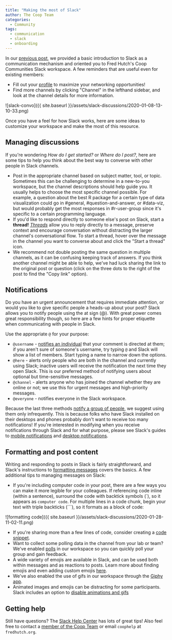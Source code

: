 ```yaml
---
title: "Making the most of Slack"
author: The Coop Team
categories:
  - Community
tags:
  - communication
  - slack
  - onboarding
---
```


In our [previous post](_posts/slack-new.md), we provided a basic introduction to Slack as a communication mechanism and oriented you to Fred Hutch's Coop Communities Slack workspace. A few reminders that are useful even for existing members:
- Fill out your [profile](https://slack.com/help/articles/204092246-Edit-your-profile) to maximize your networking opportunities!
- Find more channels by clicking "Channel" in the lefthand sidebar, and look at the channel details for more information.

![slack-convo]({{ site.baseurl }}/assets/slack-discussions/2020-01-08-13-10-33.png)

Once you have a feel for how Slack works, here are some ideas to customize your workspace and make the most of this resource.

## Managing discussions

If you're wondering _How do I get started?_ or _Where do I post?_, here are some tips to help you think about the best way to converse with other people in Slack channels.

- Post in the appropriate channel based on subject matter, tool, or topic. Sometimes this can be challenging to determine in a new-to-you workspace, but the channel descriptions should help guide you. It usually helps to choose the most specific channel possible. For example, a question about the best R package for a certain type of data visualization could go in #general, #question-and-answer, or #data-viz, but would probably get the most responses in #r-user-group since it's specific to a certain programming language.
- If you'd like to respond directly to someone else's post on Slack, start a **thread!** [_Threads_](https://slack.com/help/articles/115000769927-Use-threads-to-organize-discussions-) allow you to reply directly to a message, preserve context and encourage conversation without distracting the larger channel's conversational flow. To start a thread, hover over the message in the channel you want to converse about and click the "Start a thread" icon.
- We recommend not double posting the same question in multiple channels, as it can be confusing keeping track of answers. If you think another channel might be able to help, we've had luck sharing the link to the original post or question (click on the three dots to the right of the post to find the "Copy link" option).

## Notifications

Do you have an urgent announcement that requires immediate attention, or would you like to give specific people a heads-up about your post? Slack allows you to notify people using the at sign (@). With great power comes great responsibility though, so here are a few hints for proper etiquette when communicating with people in Slack.

Use the appropriate `@` for your purpose:
- `@username` - [notifies an individual](https://slack.com/help/articles/205240127-Mention-a-member) that your comment is directed at them; if you aren't sure of someone's username, try typing `@` and Slack will show a list of members. Start typing a name to narrow down the options.
- `@here` - alerts only people who are both in the channel and currently using Slack; inactive users will receive the notification the next time they open Slack. This is our preferred method of notifying users about optional but time-sensitive messages.
- `@channel` - alerts anyone who has joined the channel whether they are online or not; we use this for urgent messages and high-priority messages.
- `@everyone` - notifies everyone in the Slack workspace.

Because the last three methods [notify a group of people](https://slack.com/help/articles/202009646-Notify-a-channel-or-workspace), we suggest using them only infrequently. This is because folks who have Slack installed on their desktops and phones probably don't want to receive too many notifications! If you're interested in modifying when you receive notifications through Slack and for what purpose, please see Slack's guides to [mobile notifications](https://slack.com/help/articles/202009646-Notify-a-channel-or-workspace) and [desktop notifications](https://slack.com/help/articles/201355156-Guide-to-desktop-notifications).

## Formatting and post content

Writing and responding to posts in Slack is fairly straightforward, and Slack's instructions to [formatting messages](https://slack.com/help/articles/202288908-Format-your-messages) covers the basics. A few additional tips to managing messages on Slack:

- If you're including computer code in your post, there are a few ways you can make it more legible for your colleagues. If referencing code inline (within a sentence), surround the code with backtick symbols (\`), so it appears as `computer code`. For multiple lines in a code chunk, begin your text with triple backticks (\`\`\`), so it formats as a block of code:

![formatting code]({{ site.baseurl }}/assets/slack-discussions/2020-01-28-11-02-11.png)

- If you're sharing more than a few lines of code, consider creating a [code snippet](https://slack.com/help/articles/204145658-Create-a-snippet).
- Want to collect some polling data in the channel from your lab or team? We've enabled [polls](https://simplepoll.rocks/faq/) in our workspace so you can quickly poll your group and gain feedback.
- A wide variety of emojis are available in Slack, and can be used both within messages and as reactions to posts. Learn more about finding emojis and even adding custom emojis [here](https://slack.com/help/articles/202931348-use-emoji-and-emoticons).
- We've also enabled the use of gifs in our workspace through the [Giphy app](https://slack.com/help/articles/204714258-giphy-for-slack).
- Animated images and emojis can be distracting for some participants. Slack includes an option to [disable animations and gifs](https://slack.com/help/articles/228023907-Manage-animated-images-and-emoji)

## Getting help

Still have questions? The [Slack Help Center](https://slack.com/help) has lots of great tips! Also feel free to contact a [member of the Coop Team](https://research.fhcrc.org/coop/en/contact.html) or email `coophelp` at `fredhutch.org`.
